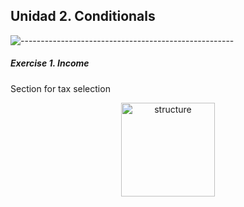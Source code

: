 ## Unidad 2. Conditionals

![-----------------------------------------------------](https://raw.githubusercontent.com/andreasbm/readme/master/assets/lines/rainbow.png)

##### Exercise 1. Income

Section for tax selection

<div align ="center">
<img alt="structure" height="150" src="../imagenes/programParts.png"/>
</div> 


